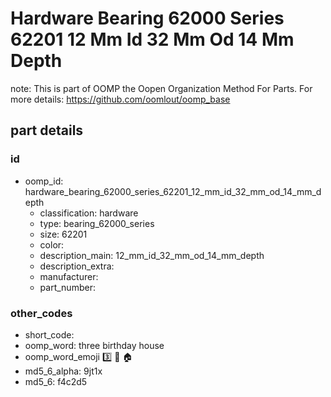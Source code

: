 # Hardware Bearing 62000 Series 62201 12 Mm Id 32 Mm Od 14 Mm Depth  

note: This is part of OOMP the Oopen Organization Method For Parts. For more details: https://github.com/oomlout/oomp_base

##  part details





### id
* oomp_id: hardware_bearing_62000_series_62201_12_mm_id_32_mm_od_14_mm_depth
  * classification: hardware
  * type: bearing_62000_series
  * size: 62201
  * color: 
  * description_main: 12_mm_id_32_mm_od_14_mm_depth
  * description_extra: 
  * manufacturer: 
  * part_number: 

### other_codes
* short_code: 
* oomp_word: three birthday house
* oomp_word_emoji :three: :birthday: :house:
* md5_6_alpha: 9jt1x
* md5_6: f4c2d5